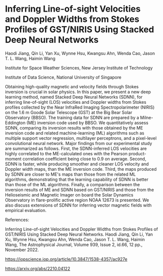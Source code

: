 # Inferring Line-of-sight Velocities and Doppler Widths from Stokes Profiles of GST/NIRIS Using Stacked Deep Neural Networks
Haodi Jiang, Qin Li, Yan Xu, Wynne Hsu, Kwangsu Ahn, Wenda Cao, Jason T. L. Wang, Haimin Wang

Institute for Space Weather Sciences, New Jersey Institute of Technology

Institute of Data Science, National University of Singapore

Obtaining high-quality magnetic and velocity fields through Stokes inversion is crucial in solar physics. 
In this paper, we present a new deep learning method, named Stacked Deep Neural Networks (SDNN), 
for inferring line-of-sight (LOS) velocities and Doppler widths 
from Stokes profiles collected by the Near InfraRed Imaging Spectropolarimeter (NIRIS) 
on the 1.6 m Goode Solar Telescope (GST) at the Big Bear Solar Observatory (BBSO). 
The training data for SDNN are prepared by a Milne-Eddington (ME) inversion code used by BBSO. We quantitatively assess SDNN, 
comparing its inversion results with those obtained by the ME inversion code and related machine-learning (ML) algorithms 
such as multiple support vector regression, multilayer perceptrons, and a pixel-level convolutional neural network. 
Major findings from our experimental study are summarized as follows. 
First, the SDNN-inferred LOS velocities are highly correlated to the ME-calculated ones with the Pearson product-moment correlation coefficient 
being close to 0.9 on average. Second, SDNN is faster, while producing smoother and cleaner LOS velocity and Doppler width maps, 
than the ME inversion code. 
Third, the maps produced by SDNN are closer to ME's maps than those from the related ML algorithms, 
demonstrating that the learning capability of SDNN is better than those of the ML algorithms. 
Finally, a comparison between the inversion results of ME and SDNN based on GST/NIRIS and 
those from the Helioseismic and Magnetic Imager on board the Solar Dynamics Observatory 
in flare-prolific active region NOAA 12673 is presented. We also discuss extensions of SDNN 
for inferring vector magnetic fields with empirical evaluation.

References:

Inferring Line-of-sight Velocities and Doppler Widths from Stokes Profiles of GST/NIRIS Using Stacked Deep Neural Networks. 
Haodi Jiang, Qin Li, Yan Xu, Wynne Hsu, Kwangsu Ahn, Wenda Cao, Jason T. L. Wang, Haimin Wang, 
The Astrophysical Journal, Volume 939, Issue 2, id.66, 12 pp., November 2022.

https://iopscience.iop.org/article/10.3847/1538-4357/ac927e

https://arxiv.org/abs/2210.04122
